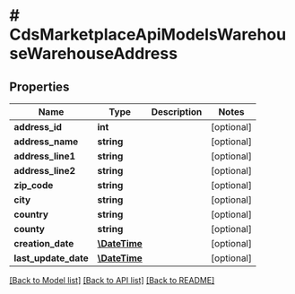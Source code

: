 # # CdsMarketplaceApiModelsWarehouseWarehouseAddress

## Properties

Name | Type | Description | Notes
------------ | ------------- | ------------- | -------------
**address_id** | **int** |  | [optional]
**address_name** | **string** |  | [optional]
**address_line1** | **string** |  | [optional]
**address_line2** | **string** |  | [optional]
**zip_code** | **string** |  | [optional]
**city** | **string** |  | [optional]
**country** | **string** |  | [optional]
**county** | **string** |  | [optional]
**creation_date** | [**\DateTime**](\DateTime.md) |  | [optional]
**last_update_date** | [**\DateTime**](\DateTime.md) |  | [optional]

[[Back to Model list]](../../README.md#models) [[Back to API list]](../../README.md#endpoints) [[Back to README]](../../README.md)
